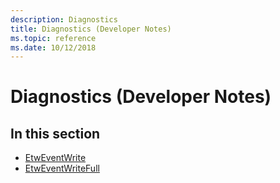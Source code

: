 ```yaml
---
description: Diagnostics
title: Diagnostics (Developer Notes)
ms.topic: reference
ms.date: 10/12/2018
---
```


# Diagnostics (Developer Notes)

## In this section

- [EtwEventWrite](etweventwrite.md)
- [EtwEventWriteFull](etweventwritefull.md)
